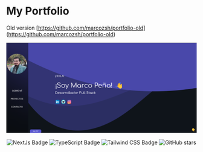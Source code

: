 # My Portfolio

Old version [https://github.com/marcozsh/portfolio-old] (https://github.com/marcozsh/portfolio-old)

<div align="center">
<a href="">
<img src="./public/front-page.png">
</a>
<p></p>
</div>

<div align="center">

![NextJs Badge](https://img.shields.io/badge/Next-black?style=for-the-badge&logo=next.js&logoColor=white&style=flat)
![TypeScript Badge](https://img.shields.io/badge/typescript-%23007ACC.svg?style=for-the-badge&logo=typescript&logoColor=white&style=flat)
![Tailwind CSS Badge](https://img.shields.io/badge/Tailwind%20CSS-06B6D4?logo=tailwindcss&logoColor=fff&style=flat)
![GitHub stars](https://img.shields.io/github/stars/marcozsh/portfolio-old)

</div>
